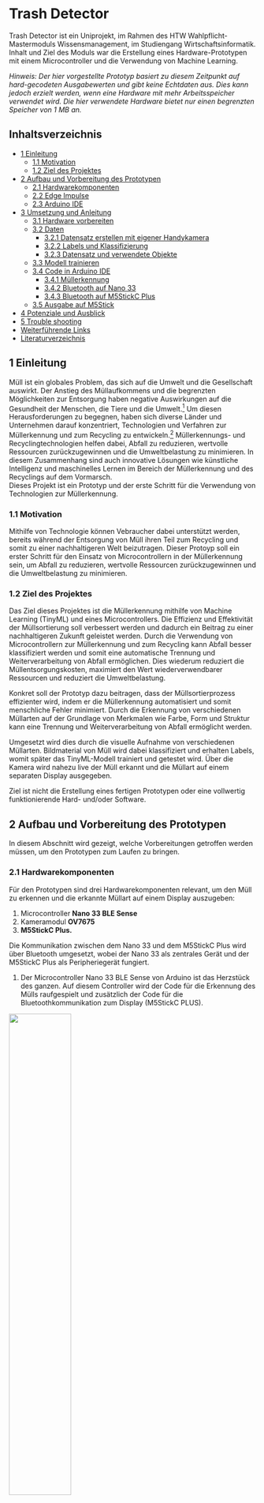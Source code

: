 # Trash Detector
Trash Detector ist ein Uniprojekt, im Rahmen des HTW Wahlpflicht-Mastermoduls Wissensmanagement, im Studiengang Wirtschaftsinformatik. Inhalt und Ziel des Moduls war die Erstellung eines Hardware-Prototypen mit einem Microcontroller und die Verwendung von Machine Learning.

*Hinweis: Der hier vorgestellte Prototyp basiert zu diesem Zeitpunkt auf hard-gecodeten Ausgabewerten und gibt keine Echtdaten aus. Dies kann jedoch erzielt werden, wenn eine Hardware mit mehr Arbeitsspeicher verwendet wird. Die hier verwendete Hardware bietet nur einen begrenzten Speicher von 1 MB an.*

## Inhaltsverzeichnis

- [1 Einleitung](#kap1)
  - [1.1 Motivation](#kap1-1)
  - [1.2 Ziel des Projektes](#kap1-2)
- [2 Aufbau und Vorbereitung des Prototypen](#kap2)
  - [2.1 Hardwarekomponenten](#kap2-1)
  - [2.2 Edge Impulse](#kap2-2)
  - [2.3 Arduino IDE](#kap2-3)
- [3 Umsetzung und Anleitung](#kap3)
  - [3.1 Hardware vorbereiten](#kap3-1)
  - [3.2 Daten](#kap3-2)
    - [3.2.1 Datensatz erstellen mit eigener Handykamera](#kap3-2-1)
    - [3.2.2 Labels und Klassifizierung](#kap3-2-2)
    - [3.2.3 Datensatz und verwendete Objekte](#kap3-2-3)
  - [3.3 Modell trainieren](#kap3-3)
  - [3.4 Code in Arduino IDE](#kap3-4)
    - [3.4.1 Müllerkennung](#kap3-4-1)
    - [3.4.2 Bluetooth auf Nano 33](#kap3-4-2)
    - [3.4.3 Bluetooth auf M5StickC Plus](#kap3-4-3)
  - [3.5 Ausgabe auf M5Stick](#kap3-5)
- [4 Potenziale und Ausblick](#kap4)
- [5 Trouble shooting](#kap5)
- [Weiterführende Links](#kapLinks)
- [Literaturverzeichnis](#kapLit)


<a name="kap1"></a>
## 1 Einleitung
Müll ist ein globales Problem, das sich auf die Umwelt und die Gesellschaft auswirkt. Der Anstieg des Müllaufkommens und die begrenzten Möglichkeiten zur Entsorgung haben negative Auswirkungen auf die Gesundheit der Menschen, die Tiere und die Umwelt.[^1] Um diesen Herausforderungen zu begegnen, haben sich diverse Länder und Unternehmen darauf konzentriert, Technologien und Verfahren zur Müllerkennung und zum Recycling zu entwickeln.[^2] Müllerkennungs- und Recyclingtechnologien helfen dabei, Abfall zu reduzieren, wertvolle Ressourcen zurückzugewinnen und die Umweltbelastung zu minimieren. In diesem Zusammenhang sind auch innovative Lösungen wie künstliche Intelligenz und maschinelles Lernen im Bereich der Müllerkennung und des Recyclings auf dem Vormarsch.\
Dieses Projekt ist ein Prototyp und der erste Schritt für die Verwendung von Technologien zur Müllerkennung.

<a name="kap1-1"></a>
### 1.1 Motivation
Mithilfe von Technologie können Vebraucher dabei unterstützt werden, bereits während der Entsorgung von Müll ihren Teil zum Recycling und somit zu einer nachhaltigeren Welt beizutragen. Dieser Protoyp soll ein erster Schritt für den Einsatz von Microcontrollern in der Müllerkennung sein, um Abfall zu reduzieren, wertvolle Ressourcen zurückzugewinnen und die Umweltbelastung zu minimieren. 

<a name="kap1-2"></a>
### 1.2 Ziel des Projektes
Das Ziel dieses Projektes ist die Müllerkennung mithilfe von Machine Learning (TinyML) und eines Microcontrollers.
Die Effizienz und Effektivität der Müllsortierung soll verbessert werden und dadurch ein Beitrag zu einer nachhaltigeren Zukunft geleistet werden. Durch die Verwendung von Microcontrollern zur Müllerkennung und zum Recycling kann Abfall besser klassifiziert werden und somit eine automatische Trennung und Weiterverarbeitung von Abfall ermöglichen. Dies wiederum reduziert die Müllentsorgungskosten, maximiert den Wert wiederverwendbarer Ressourcen und reduziert die Umweltbelastung.

Konkret soll der Prototyp dazu beitragen, dass der Müllsortierprozess effizienter wird, indem er die Müllerkennung automatisiert und somit menschliche Fehler minimiert. Durch die Erkennung von verschiedenen Müllarten auf der Grundlage von Merkmalen wie Farbe, Form und Struktur kann eine Trennung und Weiterverarbeitung von Abfall ermöglicht werden.

Umgesetzt wird dies durch die visuelle Aufnahme von verschiedenen Müllarten. Bildmaterial von Müll wird dabei klassifiziert und erhalten Labels, womit später das TinyML-Modell trainiert und getestet wird. Über die Kamera wird nahezu live der Müll erkannt und die Müllart auf einem separaten Display ausgegeben.

Ziel ist nicht die Erstellung eines fertigen Prototypen oder eine vollwertig funktionierende Hard- und/oder Software.

<a name="kap2"></a>
## 2 Aufbau und Vorbereitung des Prototypen
In diesem Abschnitt wird gezeigt, welche Vorbereitungen getroffen werden müssen, um den Prototypen zum Laufen zu bringen.

<a name="kap2-1"></a>
### 2.1 Hardwarekomponenten
Für den Prototypen sind drei Hardwarekomponenten relevant, um den Müll zu erkennen und die erkannte Müllart auf einem Display auszugeben:
1. Microcontroller **Nano 33 BLE Sense**
2. Kameramodul **OV7675**
3. **M5StickC Plus.**

Die Kommunikation zwischen dem Nano 33 und dem M5StickC Plus wird über Bluetooth umgesetzt, wobei der Nano 33 als zentrales Gerät und der M5StickC Plus als Peripheriegerät fungiert.

1. Der Microcontroller Nano 33 BLE Sense von Arduino ist das Herzstück des ganzen. Auf diesem Controller wird der Code für die Erkennung des Mülls raufgespielt und zusätzlich der Code für die Bluetoothkommunikation zum Display (M5StickC PLUS).
<img src="images/arduino_nano33_ble_sense.png" width="50%" height="50%">

2. Das Kameramodul dient zur Aufnahme des Objekts.
<img src="images/camera_OV7675.png" width="50%" height="50%">

3. Zum Anzeigen der erkannten Müllart wird der M5StickC Plus verwendet. In ihm steckt ein ESP-32-PICO Mini. Für die Bluetoothkommunikation wird hierauf der Peripheriecode gespielt.
<img src="images/M5StickC_PLUS.png" width="50%" height="50%">

Der Microcontroller und das Kameramodul können über ein Board, das sogenannte *Tiny Machine Learning Shield*, verbunden werden. \
<img src="images/hardware.png" width="50%" height="50%">
<img src="images/hardware_connected.png" width="50%" height="50%">

<a name="kap2-2"></a>
### 2.2 Edge Impulse
Edge Impulse ist eine Plattform, um Machine Learning-Modelle zu erstellen, zu trainieren und anschließend zu implemtieren. Zur Vorbereitung sind folgende Schritte notwendig:

1. Konto erstellen / Registrierung auf auf Edge Impulse
2. Neues Projekt anlegen

<a name="kap2-3"></a>
### 2.3 Arduino IDE
Die Arduino IDE ist eine Entwicklungsumgebung, in der später das exportiere Modell aus Edge Impulse importiert werden kann und auch Code zu entwickeln. Der Code dann später über die Arduino IDE auf den Nano 33 hochgeladen werden. Für die Einrichtung sind folgende Schritte notwendig:

1. Download der Arduino IDE: [Arduino IDE](https://support.arduino.cc/hc/en-us/articles/360019833020-Download-and-install-Arduino-IDE)
2. Nach der Installation den Nano 33 über USB an den Computer anschließen und erkannte Libraries installieren. Falls es nicht automatisch erkannt wird, dann folgende Boards im *Boards Manager* suchen und installieren:
  - Arduino AVR Boards by Arduino
  - Arduino Mbed OS Nano Boards by Arduino

3. Folgende Libraries installieren:
  - ArduinoBLE by Arduino
  - Harvard_TinyMLx by TinyMLx Authors

<a name="kap3"></a>
## 3 Umsetzung und Anleitung
In diesem Abschnitt wird die Müllerkennung umgesetzt.

<a name="kap3-1"></a>
### 3.1 Hardware vorbereiten
1. Firmware Nano 33 BLE Sense aktualisieren
* Es kann notwendig sein, ersteinmal die aktuelle Firmware des Nano zu aktualisieren und zu flashen. Dafür folgende zip-Datei herunterladen und entsprechendes Script für das eigene Betriebssystem öffnen: [Nano 33 BLE Sense board Edge Impulse firmware](https://cdn.edgeimpulse.com/firmware/arduino-nano-33-ble-sense.zip "Nano 33 BLE Sense firmware").

<img src="images/terminal_flash.png" width="50%" height="50%">

2. Verbinden zu Edge Impulse
* In cmd/Terminal folgenden Befehl eingeben, um den Nano mit Edge Impulse zu verbinden.
```
edge-impulse-daemon
```

3. Triber für Kameramodul/USB-Anschluss runterladen:
* [USB-Treiber von SiLabs](https://www.silabs.com/developers/usb-to-uart-bridge-vcp-drivers "USB-Treiber von SiLabs")

4. Triber/Library für M5StickC
* USB-Triber runterladen: [M5Stick USB-Triber](https://ftdichip.com/drivers/vcp-drivers/)
> Ggfs. muss die Sicherheitseinstellung unter macOS angepasst werden.
> * *System Preferences -> Security and Privacy -> General -> Allow downloadable apps from the following locations -> App Store and Approved Developer Options*

* Arduino IDE öffnen und auf *Arduino IDE -> Settings* gehen und folgenden Link in die Sektion *Additional boards manager URLs* einfügen: 
``https://m5stack.oss-cn-shenzhen.aliyuncs.com/resource/arduino/package_m5stack_index.json``

* Nun Boardtriber für den M5StickC Plus installieren. Dazu unter *Boards Manager* nach *M5Stack* suchen und vorgeschlagenes Board installieren. \
<img src="images/ai_m5_bm.png" width="50%" height="50%">

* Nun unter *Tools -> Board: ... -> M5Stack -> M5Stick-C-Plus* auswählen.

* Anschließend die Library installieren. Dazu unter *Library Manager* nach *M5StickCPlus* suchen und vorgeschlagene Library installieren.
<img src="images/ai_m5_lib.png" width="50%" height="50%">

<a name="kap3-2"></a>
### 3.2 Daten
Für das Modell werden Daten in Form von Bildern benötigt. Das bedeutet, dass das Modell mit Fotos gefüttert werden muss. Dafür kann ganz einfach das eigene Handy mit dem Projekt in Edge Impulse verknüpft werden, sodass dann das Handy für die Aufnahme von Fotos gentuzt werden kann. Sobald das Handy mit mit dem Projekt verknüpft ist, werden die Fotos direkt in das Projekt geladen.

<a name="kap3-2-1"></a>
#### 3.2.1 Datensatz erstellen mit eigener Handykamera
1. Handy mit Edge Impulse verbinden

* Im Menü auf *Devices* gehen und auf den Button *Connect a new device* wählen. \
![AddDevice](images/ei_addDevice.png)

* Anschließend bei *Use your mobile phone* auf den Button *Show QR code* klicken. \
![ConnectPhone](images/ei_connectPhone.png)

* Nun mit dem eigenen Handy den QR-Code scannen. Im Browser sollte nun die Möglichkeit bestehen, Bilder aufzunehmen. Ggfs. müssen Berechtigungen für die Kamera freigegeben werden. Diese bestätigen, da ansonsten keine Fotos aufgenommen werden können.

<img src="images/take_pictures.png" width="50%" height="50%">
<img src="images/ei_oniPhone.png" width="50%" height="50%">

* Das Label kann über den oberen *Label*-Button geändert werden.

<a name="kap3-2-2"></a>
#### 3.2.2 Labels und Klassifizierung
Für dieses Projekt wurden vier Labels gewählt:

1. *glas* für Glas
2. *kunststoff* für Kunststoff
3. *restmuell* für Restmüll
4. *pappe* für Pappe

Desweiteren wurde noch testweise das Label *noise* hinzugefügt, um bspw. Umgebungs- und Hintergrundrauschen auszufiltern. Dies erweiste sich jedoch als nicht relevant bzw. hatte keinen sichtbaren Einfluss auf die Genauigkeit der Daten und wird deshalb hier nicht weiter erwähnt.

<a name="kap3-2-3"></a>
#### 3.2.3 Datensatz und verwendete Objekte
In Edge Impulse können nun unter dem Menüpunkt *Data acquisition* alle aufgenommen Bilder eingesehen werden und ggfs. editiert werden, wenn bspw. das Label falsch gesetzt wurde. Auch können hier Bilder wieder gelöscht werden.

<img src="images/ei_da.png" width="50%" height="50%">

Der Datensatz besteht vollständig aus eigenständig aufgenommen Daten, d.h. es wurde kein fremder Datensatz (hinzu)gewählt. Der Train/Test-Split wurde auf 80/20 festgesetzt. Insgesamt wurden 1.047 Trainigsdaten und 251 Testdaten erstellt. Von diesen 1.047 Trainingsdaten sind 278 Aufnahmen von Glas, 242 Aufnahmen von Kunststoff, 267 Aufnahmen von Pappe und 242 Aufnahmen von Restmüll. Für Glas wurde ein durchsichtiges, farbloses Konservenglas vor unterschiedlichem Hintergrund und in unterschiedlichen Winkeln aufgenommen. Für Kunststoff eine Süßigkeiten-Plastik-Tüte, für  Restmüll eine Banane und für Pappe ein zusammengeknülltes Papierstück.

<a name="kap3-3"></a>
### 3.3 Modell trainieren
Um das Modell zu trainieren, nun im Seitenmenü auf *Impulse design* gehen.

* Create Impulse: Impuls anlegen
<img src="images/ei_createImp.png" width="50%" height="50%">

* Image: Bildparameter einstellen
<img src="images/ei_paramRgb.png" width="50%" height="50%">

* Generate Features klicken
<img src="images/ei_generateF.png" width="50%" height="50%">

* Transfer learning: Trainingsmodell wählen
<img src="images/ei_model.png" width="50%" height="50%">

Es wird das Modell **MobileNetV1 96x96 0.25** gewählt. Dieses ist ein schmales Modell zur Klassifizierung von Daten.

* Start training: Modell trainieren
<img src="images/ei_accuracy.png" width="50%" height="50%">
Nachdem das Modell trainiert wurde, wird die Performence und ein Datenexplorer im Tranining Output angezeigt. Das hier trainierte Modell hat nun eine Genauigkeit von 90,5 Prozent.

* Deployment: Modell exportieren
  - *Arduino library* wählen
  - Auf *Build* klicken und zip-Datei exportieren

<a name="kap3-4"></a>
### 3.4 Code in Arduino IDE

<a name="kap3-4-1"></a>
#### 3.4.1 Müllerkennung
Um nun das Modell auf den Nano 33 zu überspielen, muss die zuvor exportiere zip-Datei in Arduino IDE importiert werden. Dazu in Arduino IDE auf *Sketch -> Include Library -> Add .ZIP Library...* und die entsprechende zip-Datei auswählen. \
<img src="images/ai_import_model.png" width="50%" height="50%">

Die Arduino IDE installiert nun die hinzugefügte Library. Dies kann einige Sekunden/Minuten dauern.

Unter *File -> Examples -> [Name des Projekts in Edge Impulse / zip-Datei]* können verschiedene Codebeispiele gefunden werden. Da für dieses Projekt das Kameramodul relevant ist, kann sich an dem Beispielcode für die Kamera orientiert werden. Angepasst wurde eine weitere Ausgabe und die Klassifizierung eines Objektes bereits ab 0,7. Das bedeutet, dass wenn das Modell zu mindestens 70 Prozent eine Klassifzierung erkannt hat, in diesem Fall eine Ausgabe der entsprechenden Müllart gemacht wird.

Der Code kann ausgeführt werden, indem der Nano 33 ausgewählt und der Code hochgeladen wird. \
<img src="images/ai_upload.png" width="50%" height="50%">

Nachdem der Code angepasst und auf den Nano hochgeladen wurde, kann nun in der Ausgabe vom *Serial Monitor* (Icon mit der Lupe und den Punkten) eingesehen werden, welche Müllart erkannt wird. \
Um dies zu ermöglichen, wird von der Kamera im Zweisekundentakt eine Bildaufnahme getätigt und klassifiziert. 

<img src="images/detect_glas.png" width="50%" height="50%">
<img src="images/output_detect_glas.png" width="50%" height="50%">

<img src="images/detect_plastic.png" width="50%" height="50%">
<img src="images/output_detect_plastic.png" width="50%" height="50%">

<img src="images/detect_rest.png" width="50%" height="50%">
<img src="images/output_detect_rest.png" width="50%" height="50%">

<img src="images/detect_paper.png" width="50%" height="50%">
<img src="images/output_detect_paper.png" width="50%" height="50%">

> Der Code für die Müllerkennung befindet sich im Ordner *trash_detector*.

<a name="kap3-4-2"></a>
#### 3.4.2 Bluetooth auf Nano 33
Der Nano 33 dient als zentrales Gerät, das die Daten senden wird. Hierfür muss der entsprechende Code zu dem Code zur Müllerkennung hinzugefügt werden. Dieses Zusammenspiel von Müllerkennung, sowie das Senden von Daten per Bluetooth wurde von der Projektgruppe implementiert und teilweise getestet. Jedoch konnte dies nicht vollständig umgesetzt werden. Grund dafür ist der begrenzte Speicher des Nano 33, wobei es nicht möglich war, beide Anwendungsfälle (Müllerkennung plus Bluetooth) auf den Nano 33 hochzuladen und Fehler zum begrenzten (Arbeits)speicher auftraten. Deshalb sind beide Codekomponenten separat verfügbar und wurden separat voneinander getrennt.

> Der Code für die Bluetoothkommunikation auf dem Nano 33 befindet sich im Ordner *nano_ble_central*.

<a name="kap3-4-3"></a>
#### 3.4.3 Bluetooth auf M5StickC Plus
Der Nano 33 sendet via Bluetooth an den M5StickC Plus (Peripheriegerät) entsprechende Daten der Bilderkennung, sodass auf dem Display die erkannte Müllart angezeigt wird. Dafür wird entsprechender Code auf den M5StickC Plus hochgeladen.

> Der Code für die Bluetoothkommunikation auf dem M5StickC Plus befindet sich im Ordner *m5_ble*.

<a name="kap3-5"></a>
### 3.5 Ausgabe auf M5Stick
Auf dem M5StickC Plus wird die erkannte Müllart ausgegeben. Dafür wurde je nach Müllart die Hintergrundfarbe des Displays angepasst, sodass die Farbe entpsrechend zur Farbe der Mülltonne passt (z.B. blau für Papier/Pappe).
Da es zu Problemen bezüglich der Speicherkapazität kam (siehe Kapitel 3.4.2 Bluetooth auf Nano 33), ist die Ausgabe der Müllart hard-gecodet, wodurch eine automatische Anzeige der Müllart im Siebensekundentakt wechselt.

<img src="images/m5_display.gif">

<a name="kap4"></a>
## 4 Potenziale und Ausblick

Es gibt unterschiedlichste Bereiche, wo der Prototyp perspektivisch eingesetzt werden kann. Zum einen wäre es möglich die Waste Detection einzusetzen, um manuelle Nacharbeit von Fließarbeitern einzusparen. Zum anderen, könnte  ein Anwendungsfall sein, dass Hinweise oder Alarme bei falscher Mülltrennung gegeben werden, wenn der Müll in die falsche Mülltonne geschmissen wurde. Dies könnte auch weitergeführt werden durch das Einbeziehen der Gamification. Gamification ist  Übertragung von spieltypischen Elementen und Vorgängen in spielfremde Zusammenhänge, wodurch auch die Motivation erhöht werden könnte mehr auf die Mülltrennung zu achten. Denn die Idee wäre es, bei jeder richtigen Mülltrennung Punkte zu vergeben. In einem Umfeld, wie der Deutschen Bahn, wäre sowas sicherlich, in Anbretracht der Nachhaltigkeit, ein attraktives Projekt. Des Weiteren könnte der Prototyp auch Kindern die Mülltrennung beibringen oder auch blinden Menschen sagen, wo sie ihren Müll wegschmeißen sollen. Auch Paper, wie "Deep learning networks for real-time regional domestic waste detection"- zeigen auf, wie Waste Detection für den eigenen Haushalt sinnvoll genutzt werden kann und wie wichtig es ist, dass sich jeder mit Mülltrennung auseinander setzt. [^3] 
Der Prototyp lässt sich natürlich auch um weitere Funktionalitäten ausweiten, wie beispielsweise durch einen Feuchtigkeitssensor. Beispielsweise könnte man somit die Feuchtigkeit im Biomüll messen, um so den Grad der Verwesung herauszufinden. Somit weiß man wann der Biomüll weggeworfen werden muss. 
In einer Bachelorarbeit "Household Recycle Sorting Bin System Design" von der Bangor Universität wird aufgezeigt wie, mittels von Tonsensorik, die unterschiedlichen Müllarten, wie Kunststoff-, Glas-, Metall- und Papiermüll, erkannt wurden. Dabei wurde der Müll auf einen Sensor fallen gelassen und durch den Ton konnte die Müllart eingeordnet. Das Projekt wurde auch mit der Arduino IDE und Edge Impulse realisiert. [^4] 
Um beispielsweise den unangenehmen Müllgeruch zu vermeidem könnte man zudem umsetzen, dass in Echtzeit das Volumen und der Geruch, also die biologische Abbaubarkeit des darin enthaltenen Abfalls, rückverfolgt wird und den Nutzer benachrichtigt, sobald der festgelegte Schwellenwert für das Volumen überschritten wird oder ein Geruch sich ausbreitet. Da könnte ein Ultraschall-Abstandssensor HRSO4 und ein Halbleiter-Gassensoren der MQ-Serie MQ4 und MQ135, die an dem Mikrocontroller angeschlossen werden und zur Füllstands- und biologischen Abbaubarkeitsmessung eingesetzt werden. [^5] 
Es gibt es unterschiedlichste Möglichkeiten den Prototypen auszuweiten und einzusetzen, da der Mehrwert in allen Bereichen hoch ist. Denn durch Mülltrennung kann auch die Wiederverwendung von recycelbaren Materialien gefördert und der Anteil des in Deponien entsorgten Abfalls reduziert werden. 

<a name="kap5"></a>
## 5 Trouble shooting

* Reset des Nano 33: Falls bspw. der Code nicht hochgeladen oder der Nano 33 nicht in Arduino erkannt wird, kann es helfen, diesen zu resetten. Dazu zwei Mal auf den kleinen Button hinter dem USB-Port drücken. Die LED auf dem Nano sollte dann orange blinken.

* Beim Flashen:
Es kann möglich sein, dass das Flashen fehlschlägt. Am besten Arduino IDE schließen/beenden. Oder Arduino resetten.

* Ausgabe im Serial Monitor: Falls keine Ausgabe im Serial Monitor erfolgt, den Code erneut hochladen.

<a name="kapLinks"></a>
## Weiterführende Links
[Edge Impulse with the Nano 33 BLE Sense](https://docs.arduino.cc/tutorials/nano-33-ble-sense/edge-impulse)

[Adding sight to your sensors of Nano 33 BLE Sense](https://docs.edgeimpulse.com/docs/tutorials/image-classification)

[TinyML with OV7670 Camera module](https://www.hackster.io/theevildoof/tutorial-part-1-tinyml-with-ov7670-camera-module-1a99e2)

<a name="kapLit"></a>
## Literaturverzechnis

[^1]: Alam, P. and Ahmade, K., 2013. Impact of solid waste on health and the environment. International Journal of Sustainable Development and Green Economics (IJSDGE), 2(1), pp.165-168.

[^2]: de Souza Melaré, A.V., González, S.M., Faceli, K. and Casadei, V., 2017. Technologies and decision support systems to aid solid-waste management: a systematic review. Waste management, 59, pp.567-584.

[^3]: Chen, W., Fathurrahman, H., Lin, Y., Mao, W., 2022. Deep learning networks for real-time regional domestic waste detection. Journal of Cleaner Production. 

[^4]: Schoon, L. 2021. Household Recycle Sorting Bin System Design. Bangor Unversity. pp.6-7.

[^5]: Abukabar, R., Abolade, O., Mbom, H.,  2022. Design and implementation of an IoT based smart waste bin for fill level and biodegradability monitoring. Department of Systems Engineering, University of Lagos, Lagos, Nigeria.
